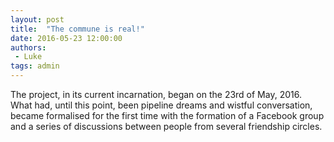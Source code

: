 ```yaml
---
layout: post
title:  "The commune is real!"
date: 2016-05-23 12:00:00
authors:
 - Luke
tags: admin
---
```


The project, in its current incarnation, began on the 23rd of May, 2016. What had, until this point, been pipeline dreams and wistful conversation, became formalised for the first time with the formation of a Facebook group and a series of discussions between people from several friendship circles.
